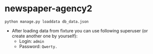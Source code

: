 # newspaper-agency2

`python manage.py loaddata db_data.json`

- After loading data from fixture you can use following superuser (or create another one by yourself):
  - Login: `admin`
  - Password: `Qwerty.`
